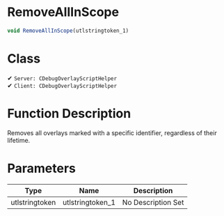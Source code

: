 # RemoveAllInScope
```js	
void RemoveAllInScope(utlstringtoken_1)
```
# Class
✔ `Server: CDebugOverlayScriptHelper`  
✔ `Client: CDebugOverlayScriptHelper`  

# Function Description
Removes all overlays marked with a specific identifier, regardless of their lifetime.
# Parameters
Type|Name|Description
--|--|--
utlstringtoken|utlstringtoken_1|No Description Set
